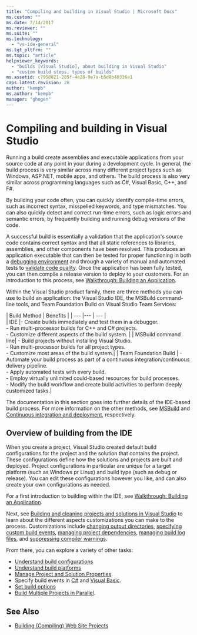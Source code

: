 ```yaml
---
title: "Compiling and building in Visual Studio | Microsoft Docs"
ms.custom: ""
ms.date: 7/14/2017
ms.reviewer: ""
ms.suite: ""
ms.technology: 
  - "vs-ide-general"
ms.tgt_pltfrm: ""
ms.topic: "article"
helpviewer_keywords: 
  - "builds [Visual Studio], about building in Visual Studio"
  - "custom build steps, types of builds"
ms.assetid: c7958821-285f-4e28-9e7a-b5d8b40336a1
caps.latest.revision: 28
author: "kempb"
ms.author: "kempb"
manager: "ghogen"
---
```


# Compiling and building in Visual Studio

Running a build create assemblies and executable applications from your source code at any point in your during a development cycle. In general, the build process is very similar across many different project types such as Windows, ASP.NET, mobile apps, and others. The build process is also very similar across programming languages such as C#, Visual Basic, C++, and F#. 

By building your code often, you can quickly identify compile-time errors, such as incorrect syntax, misspelled keywords, and type mismatches. You can also quickly detect and correct run-time errors, such as logic errors and semantic errors, by frequently building and running debug versions of the code.  

A successful build is essentially a validation that the application's source code contains correct syntax and that all static references to libraries, assemblies, and other components have been resolved. This produces an application executable that can then be tested for proper functioning in both a [debugging environment](../debugger/index.md) and through a variety of manual and automated tests to [validate code quality](../test/improve-code-quality.md). Once the application has been fully tested, you can then compile a release version to deploy to your customers. For an introduction to this process, see [Walkthrough: Building an Application](../ide/walkthrough-building-an-application.md).  

Within the Visual Studio product family, there are three methods you can use to build an application: the Visual Studio IDE, the MSBuild command-line tools, and Team Foundation Build on Visual Studio Team Services:
 
| Build Method | Benefits | 
| --- |--- | --- |  
| IDE |- Create builds immediately and test them in a debugger.<br />- Run multi-processor builds for C++ and C# projects.<br />-   Customize different aspects of the build system. |
| MSBuild command line| - Build projects without installing Visual Studio.<br />- Run multi-processor builds for all project types.<br />-   Customize most areas of the build system.|
| Team Foundation Build | - Automate your build process as part of a continuous integration/continuous delivery pipeline.<br />- Apply automated tests with every build.<br />- Employ virtually unlimited could-based resources for build processes.<br />- Modify the build workflow and create build activities to perform deeply customized tasks.|  

The documentation in this section goes into further details of the IDE-based build process. For more information on the other methods, see [MSBuild](../msbuild/msbuild.md) and [Continuous integration and deployment](https://www.visualstudio.com/docs/build/overview), respectively.

## Overview of building from the IDE  

When you create a project, Visual Studio created default build configurations for the project and the solution that contains the project.  These configurations define how the solutions and projects are built and deployed. Project configurations in particular are unique for a target platform (such as Windows pr Linux) and build type (such as debug or release). You can edit these configurations however you like, and can also create your own configurations as needed.

For a first introduction to building within the IDE, see [Walkthrough: Building an Application](walkthrough-building-an-application.md).  

Next, see [Building and cleaning projects and solutions in Visual Studio](building-and-cleaning-projects-and-solutions-in-visual-studio.md) to learn about the different aspects customizations you can make to the process. Customizations include [changing output directories](how-to-change-the-build-output-directory.md), [specifying custom build events](specifying-custom-build-events-in-visual-studio.md), [managing project dependencies](how-to-create-and-remove-project-dependencies.md), [managing build log files](how-to-view-save-and-configure-build-log-files.md), and [suppressing compiler warnings](how-to-suppress-compiler-warnings.md).

From there, you can explore a variety of other tasks:
- [Understand build configurations](understanding-build-configurations.md)
- [Understand build platforms](understanding-build-platforms.md)
- [Manage Project and Solution Properties](managing-project-and-solution-properties.md).  
- Specify build events in [C#](how-to-specify-build-events-csharp.md) and [Visual Basic](how-to-specify-build-events-visual-basic.md). 
- [Set build options](reference/options-dialog-box-projects-and-solutions-build-and-run.md)
- [Build Multiple Projects in Parallel](../msbuild/building-multiple-projects-in-parallel-with-msbuild.md).  
  
## See Also  

- [Building (Compiling) Web Site Projects](http://msdn.microsoft.com/Library/a9cbb88c-8fff-4c67-848b-98fbfd823193)   